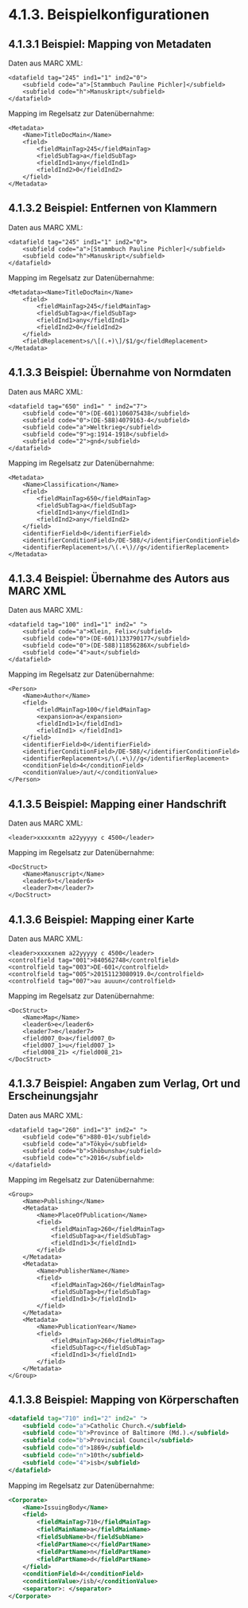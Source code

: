 # 4.1.3. Beispielkonfigurationen

## 4.1.3.1 Beispiel: Mapping von Metadaten

Daten aus MARC XML:

```markup
<datafield tag="245" ind1="1" ind2="0">
    <subfield code="a">[Stammbuch Pauline Pichler]</subfield>
    <subfield code="h">Manuskript</subfield>
</datafield>
```

Mapping im Regelsatz zur Datenübernahme:

```markup
<Metadata>
    <Name>TitleDocMain</Name>
    <field>
        <fieldMainTag>245</fieldMainTag>
        <fieldSubTag>a</fieldSubTag>
        <fieldInd1>any</fieldInd1>
        <fieldInd2>0</fieldInd2>
    </field>
</Metadata>
```

## 4.1.3.2 Beispiel: Entfernen von Klammern

Daten aus MARC XML:

```markup
<datafield tag="245" ind1="1" ind2="0">
    <subfield code="a">[Stammbuch Pauline Pichler]</subfield>
    <subfield code="h">Manuskript</subfield>
</datafield>
```

Mapping im Regelsatz zur Datenübernahme:

```markup
<Metadata><Name>TitleDocMain</Name>
    <field>
        <fieldMainTag>245</fieldMainTag>
        <fieldSubTag>a</fieldSubTag>
        <fieldInd1>any</fieldInd1>
        <fieldInd2>0</fieldInd2>
    </field>
    <fieldReplacement>s/\[(.+)\]/$1/g</fieldReplacement>
</Metadata>
```

## 4.1.3.3 Beispiel: Übernahme von Normdaten

Daten aus MARC XML:

```markup
<datafield tag="650" ind1=" " ind2="7">
    <subfield code="0">(DE-601)106075438</subfield>
    <subfield code="0">(DE-588)4079163-4</subfield>
    <subfield code="a">Weltkrieg</subfield>
    <subfield code="9">g:1914-1918</subfield>
    <subfield code="2">gnd</subfield>
</datafield>
```

Mapping im Regelsatz zur Datenübernahme:

```markup
<Metadata>
    <Name>Classification</Name>
    <field>
        <fieldMainTag>650</fieldMainTag>
        <fieldSubTag>a</fieldSubTag>
        <fieldInd1>any</fieldInd1>
        <fieldInd2>any</fieldInd2>
    </field>
    <identifierField>0</identifierField>
    <identifierConditionField>/DE-588/</identifierConditionField>
    <identifierReplacement>s/\(.+\)//g</identifierReplacement>
</Metadata>
```

## 4.1.3.4 Beispiel: Übernahme des Autors aus MARC XML

Daten aus MARC XML:

```markup
<datafield tag="100" ind1="1" ind2=" ">
    <subfield code="a">Klein, Felix</subfield>
    <subfield code="0">(DE-601)133790177</subfield>
    <subfield code="0">(DE-588)11856286X</subfield>
    <subfield code="4">aut</subfield>
</datafield>
```

Mapping im Regelsatz zur Datenübernahme:

```markup
<Person>
    <Name>Author</Name>
    <field>
        <fieldMainTag>100</fieldMainTag>
        <expansion>a</expansion>
        <fieldInd1>1</fieldInd1>
        <fieldInd1> </fieldInd1>
    </field>
    <identifierField>0</identifierField>
    <identifierConditionField>/DE-588/</identifierConditionField>
    <identifierReplacement>s/\(.+\)//g</identifierReplacement>
    <conditionField>4</conditionField>
    <conditionValue>/aut/</conditionValue>
</Person>
```

## 4.1.3.5 Beispiel: Mapping einer Handschrift

Daten aus MARC XML:

```markup
<leader>xxxxxntm a22yyyyy c 4500</leader>
```

Mapping im Regelsatz zur Datenübernahme:

```markup
<DocStruct>
    <Name>Manuscript</Name>
    <leader6>t</leader6>
    <leader7>m</leader7>
</DocStruct>
```

## 4.1.3.6 Beispiel: Mapping einer Karte

Daten aus MARC XML:

```markup
<leader>xxxxxnem a22yyyyy c 4500</leader>
<controlfield tag="001">840562748</controlfield>
<controlfield tag="003">DE-601</controlfield>
<controlfield tag="005">20151123080919.0</controlfield>
<controlfield tag="007">au auuun</controlfield>
```

Mapping im Regelsatz zur Datenübernahme:

```markup
<DocStruct>
    <Name>Map</Name>
    <leader6>e</leader6>
    <leader7>m</leader7>
    <field007_0>a</field007_0>
    <field007_1>u</field007_1>
    <field008_21> </field008_21>
</DocStruct>
```

## 4.1.3.7 Beispiel: Angaben zum Verlag, Ort und Erscheinungsjahr

Daten aus MARC XML:

```markup
<datafield tag="260" ind1="3" ind2=" ">
    <subfield code="6">880-01</subfield>
    <subfield code="a">Tōkyō</subfield>
    <subfield code="b">Shōbunsha</subfield>
    <subfield code="c">2016</subfield>
</datafield>
```

Mapping im Regelsatz zur Datenübernahme:

```markup
<Group>
    <Name>Publishing</Name>
    <Metadata>
        <Name>PlaceOfPublication</Name>
        <field>
            <fieldMainTag>260</fieldMainTag>
            <fieldSubTag>a</fieldSubTag>
            <fieldInd1>3</fieldInd1>
        </field>
    </Metadata>
    <Metadata>
        <Name>PublisherName</Name>
        <field>
            <fieldMainTag>260</fieldMainTag>
            <fieldSubTag>b</fieldSubTag>
            <fieldInd1>3</fieldInd1>
        </field>
    </Metadata>
    <Metadata>
        <Name>PublicationYear</Name>
        <field>
            <fieldMainTag>260</fieldMainTag>
            <fieldSubTag>c</fieldSubTag>
            <fieldInd1>3</fieldInd1>
        </field>
    </Metadata>
</Group>
```

## 4.1.3.8 Beispiel: Mapping von Körperschaften

```xml
<datafield tag="710" ind1="2" ind2=" ">
    <subfield code="a">Catholic Church.</subfield>
    <subfield code="b">Province of Baltimore (Md.).</subfield>
    <subfield code="b">Provincial Council</subfield>
    <subfield code="d">1869</subfield>
    <subfield code="n">10th</subfield>
    <subfield code="4">isb</subfield>
</datafield>
```

Mapping im Regelsatz zur Datenübernahme:

```xml
<Corporate>
    <Name>IssuingBody</Name>
    <field>
        <fieldMainTag>710</fieldMainTag>
        <fieldMainName>a</fieldMainName>
        <fieldSubName>b</fieldSubName>
        <fieldPartName>c</fieldPartName>
        <fieldPartName>n</fieldPartName>
        <fieldPartName>d</fieldPartName>
    </field>
    <conditionField>4</conditionField>
    <conditionValue>/isb/</conditionValue>
    <separator>: </separator>
</Corporate>
```
